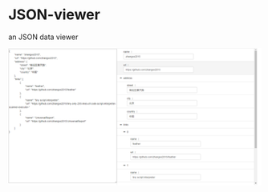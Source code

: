 # JSON-viewer
an JSON data viewer

![screenshot](https://github.com/zhangxx2015/JSON-viewer/blob/master/JSON%20viewer.png?raw=true)
